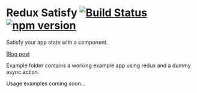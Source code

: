 # Redux Satisfy [![Build Status](https://travis-ci.org/alexFaunt/react-satisfy.svg?branch=master)](https://travis-ci.org/alexFaunt/react-satisfy) [![npm version](https://badge.fury.io/js/react-satisfy.svg)](https://badge.fury.io/js/react-satisfy)


Satisfy your app state with a component.

[Blog post](https://medium.com/@AlexFaunt/satisfying-your-apps-state-343118b0730d#.jvbpiiexe)

Example folder contains a working example app using redux and a dummy async action.

Usage examples coming soon...
